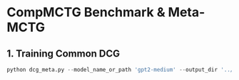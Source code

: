 # CompMCTG Benchmark \& Meta-MCTG
## 1. Training Common DCG
```python
python dcg_meta.py --model_name_or_path 'gpt2-medium' --output_dir '../ckpt' --output_data_dir '../test_data' --num_train_epochs 3 --dataset 'Amazon' --unseen_combs_path '../data/Amazon/unseen.jsonl' --dataset_path '../data/Amazon/gen.jsonl' --device_num 0 --mode 'Hold-Out' --idx 1
```
